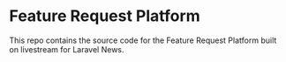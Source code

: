 # Feature Request Platform

This repo contains the source code for the Feature Request Platform built on livestream for Laravel News.

